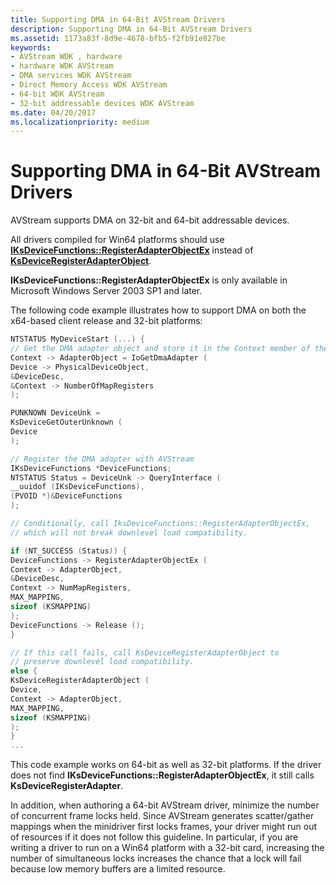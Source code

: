 ```yaml
---
title: Supporting DMA in 64-Bit AVStream Drivers
description: Supporting DMA in 64-Bit AVStream Drivers
ms.assetid: 1173a83f-8d9e-4678-bfb5-f2fb91e827be
keywords:
- AVStream WDK , hardware
- hardware WDK AVStream
- DMA services WDK AVStream
- Direct Memory Access WDK AVStream
- 64-bit WDK AVStream
- 32-bit addressable devices WDK AVStream
ms.date: 04/20/2017
ms.localizationpriority: medium
---
```


# Supporting DMA in 64-Bit AVStream Drivers





AVStream supports DMA on 32-bit and 64-bit addressable devices.

All drivers compiled for Win64 platforms should use [**IKsDeviceFunctions::RegisterAdapterObjectEx**](https://docs.microsoft.com/windows-hardware/drivers/ddi/ks/nf-ks-iksdevicefunctions-registeradapterobjectex) instead of [**KsDeviceRegisterAdapterObject**](https://docs.microsoft.com/windows-hardware/drivers/ddi/ks/nf-ks-ksdeviceregisteradapterobject).

**IKsDeviceFunctions::RegisterAdapterObjectEx** is only available in Microsoft Windows Server 2003 SP1 and later.

The following code example illustrates how to support DMA on both the x64-based client release and 32-bit platforms:

```cpp
NTSTATUS MyDeviceStart (...) {
// Get the DMA adapter object and store it in the Context member of the I/O stack location.
Context -> AdapterObject = IoGetDmaAdapter (
Device -> PhysicalDeviceObject,
&DeviceDesc,
&Context -> NumberOfMapRegisters
);

PUNKNOWN DeviceUnk =
KsDeviceGetOuterUnknown (
Device
);

// Register the DMA adapter with AVStream
IKsDeviceFunctions *DeviceFunctions;
NTSTATUS Status = DeviceUnk -> QueryInterface (
__uuidof (IKsDeviceFunctions),
(PVOID *)&DeviceFunctions
);

// Conditionally, call IksDeviceFunctions::RegisterAdapterObjectEx, 
// which will not break downlevel load compatibility.

if (NT_SUCCESS (Status)) {
DeviceFunctions -> RegisterAdapterObjectEx (
Context -> AdapterObject,
&DeviceDesc,
Context -> NumMapRegisters,
MAX_MAPPING,
sizeof (KSMAPPING)
);
DeviceFunctions -> Release ();
}

// If this call fails, call KsDeviceRegisterAdapterObject to
// preserve downlevel load compatibility.
else {
KsDeviceRegisterAdapterObject (
Device,
Context -> AdapterObject,
MAX_MAPPING,
sizeof (KSMAPPING)
);
}
...
```

This code example works on 64-bit as well as 32-bit platforms. If the driver does not find **IKsDeviceFunctions::RegisterAdapterObjectEx**, it still calls **KsDeviceRegisterAdapter**.

In addition, when authoring a 64-bit AVStream driver, minimize the number of concurrent frame locks held. Since AVStream generates scatter/gather mappings when the minidriver first locks frames, your driver might run out of resources if it does not follow this guideline. In particular, if you are writing a driver to run on a Win64 platform with a 32-bit card, increasing the number of simultaneous locks increases the chance that a lock will fail because low memory buffers are a limited resource.

 

 





